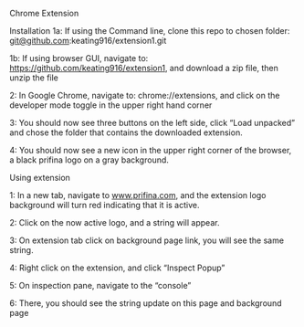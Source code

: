 Chrome Extension

Installation
1a: If using the Command line, clone this repo to chosen folder: git@github.com:keating916/extension1.git

1b: If using browser GUI, navigate to: https://github.com/keating916/extension1, and download a zip file, then unzip the file

2: In Google Chrome, navigate to: chrome://extensions, and click on the developer mode toggle in the upper right hand corner

3: You should now see three buttons on the left side, click “Load unpacked” and chose the folder that contains the downloaded extension.

4: You should now see a new icon in the upper right corner of the browser, a black prifina logo on a gray background.



Using extension

1: In a new tab, navigate to www.prifina.com, and the extension logo background will turn red indicating that it is active. 

2: Click on the now active logo, and a string will appear.

3: On extension tab click on background page link, you will see the same string.

4: Right click on the extension, and click “Inspect Popup”

5: On inspection pane, navigate to the “console”

6: There, you should see the string update on this page and background page
